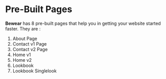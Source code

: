# Pre-Built Pages

**Bewear** has 8 pre-built pages that help you in getting your website started faster. They are :

1. About Page
2. Contact v1 Page
3. Contact v2 Page
5. Home v1
6. Home v2
7. Lookbook
8. Lookbook Singlelook









